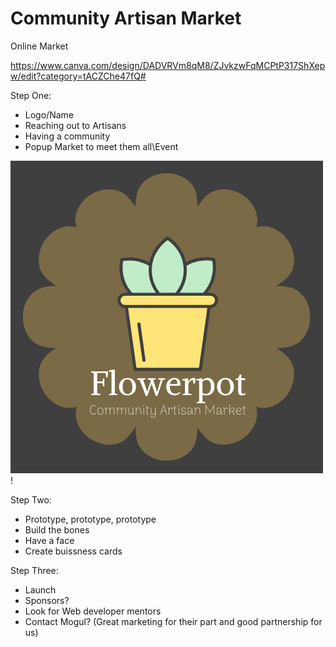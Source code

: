# Community Artisan Market

Online Market

https://www.canva.com/design/DADVRVm8qM8/ZJvkzwFqMCPtP317ShXepw/edit?category=tACZChe47fQ#


Step One:

- Logo/Name
- Reaching out to Artisans
- Having a community
- Popup Market to meet them all\Event

![GitHub Logo](https://github.com/Estefanie1/FlowerPotMarket/blob/master/Flowerpot%20Logo%20(1).png)!


Step Two:

- Prototype, prototype, prototype
- Build the bones
- Have a face
- Create buissness cards

Step Three:

- Launch
- Sponsors? 
- Look for Web developer mentors
- Contact Mogul? (Great marketing for their part and good partnership for us)



